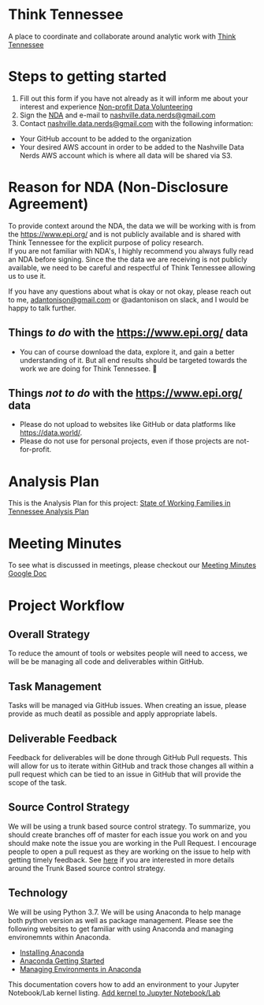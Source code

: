 # Think Tennessee
A place to coordinate and collaborate around analytic work with [Think Tennessee](https://thinktennessee.org/)

# Steps to getting started

1. Fill out this form if you have not already as it will inform me about your interest and experience [Non-profit Data Volunteering](https://forms.gle/bHpH2MbZNsPEK64K7)
2. Sign the [NDA](https://github.com/nashville-data-nerds/think_tennessee/blob/master/documents/ThinkTN%20Form%20Non-Disclosure%20Agreement_Data%20Nerds.pdf) and e-mail to nashville.data.nerds@gmail.com
3. Contact nashville.data.nerds@gmail.com with the following information:
  - Your GitHub account to be added to the organization
  - Your desired AWS account in order to be added to the Nashville Data Nerds AWS account which is where all data will be shared via S3.
  
# Reason for NDA (Non-Disclosure Agreement)

To provide context around the NDA, the data we will be working with is from the https://www.epi.org/ and is not publicly available and is shared with Think Tennessee for the explicit purpose of policy research.  
If you are not familiar with NDA's, I highly recommend you always fully read an NDA before signing.  Since the the data we are receiving is not publicly available, we need to be careful and respectful of Think Tennessee allowing us to use it.

If you have any questions about what is okay or not okay, please reach out to me, adantonison@gmail.com or @adantonison on slack, and I would be happy to talk further.

## Things _to do_ with the https://www.epi.org/ data
- You can of course download the data, explore it, and gain a better understanding of it.  But all end results should be targeted towards the work we are doing for Think Tennessee. :slightly_smiling_face: 

## Things _not to do_ with the https://www.epi.org/ data
- Please do not upload to websites like GitHub or data platforms like https://data.world/.
- Please do not use for personal projects, even if those projects are not-for-profit.  

# Analysis Plan

This is the Analysis Plan for this project: [State of Working Families in Tennessee Analysis Plan](https://docs.google.com/document/d/15E7G7LibFNAwqIK3k5wSeN-T7lJCnGOPJ9al89iQw9k/edit?usp=sharing)

# Meeting Minutes

To see what is discussed in meetings, please checkout our [Meeting Minutes Google Doc](https://docs.google.com/document/d/1_nruqEVjQs1jA1xMakpx-6IIdAKPxp5onBrjgKeg7Vs/edit?usp=sharing)

# Project Workflow

## Overall Strategy

To reduce the amount of tools or websites people will need to access, we will be be managing all code and deliverables within GitHub. 

## Task Management

Tasks will be managed via GitHub issues.  When creating an issue, please provide as much deatil as possible and apply appropriate labels.

## Deliverable Feedback

Feedback for deliverables will be done through GitHub Pull requests.  This will allow for us to iterate within GitHub and track those changes all within a pull request which can be tied to an issue in GitHub that will provide the scope of the task.

## Source Control Strategy

We will be using a trunk based source control strategy.  To summarize, you should create branches off of master for each issue you work on and you should make note the issue you are working in the Pull Request.  I encourage people to open a pull request as they are working on the issue to help with getting timely feedback. See [here](https://trunkbaseddevelopment.com/) if you are interested in more details around the Trunk Based source control strategy.

## Technology

We will be using Python 3.7.  We will be using Anaconda to help manage both python version as well as package management.  Please see the following websites to get familiar with using Anaconda and managing environemnts within Anaconda.
- [Installing Anaconda](https://docs.anaconda.com/anaconda/install/)
- [Anaconda Getting Started](https://docs.conda.io/projects/conda/en/latest/user-guide/getting-started.html)
- [Managing Environments in Anaconda](https://docs.conda.io/projects/conda/en/latest/user-guide/tasks/manage-environments.html)

This documentation covers how to add an environment to your Jupyter Notebook/Lab kernel listing. [Add kernel to Jupyter Notebook/Lab](https://ipython.readthedocs.io/en/stable/install/kernel_install.html])
